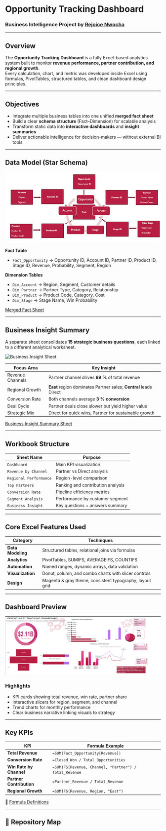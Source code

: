 #  Opportunity Tracking Dashboard  

###  Business Intelligence Project by [Rejoice Nwocha](https://www.linkedin.com/in/rejoice-nwocha-32a0a8218)

---

##  Overview
The **Opportunity Tracking Dashboard** is a fully Excel-based analytics system built to monitor **revenue performance, partner contribution, and regional growth**.  
Every calculation, chart, and metric was developed inside Excel using formulas, PivotTables, structured tables, and clean dashboard design principles.

---

## Objectives
- Integrate multiple business tables into one unified **merged fact sheet**  
- Build a clear **schema structure** (Fact–Dimension) for scalable analysis  
- Transform static data into **interactive dashboards** and **insight summaries**  
- Deliver actionable intelligence for decision-makers — without external BI tools  

---

##  Data Model (Star Schema)
![Schema Map](Schema%20Map.png)

**Fact Table**
- `Fact_Opportunity` → Opportunity ID, Account ID, Partner ID, Product ID, Stage ID, Revenue, Probability, Segment, Region  

**Dimension Tables**
- `Dim_Account` → Region, Segment, Customer details  
- `Dim_Partner` → Partner Type, Category, Relationship  
- `Dim_Product` → Product Code, Category, Cost  
- `Dim_Stage` → Stage Name, Win Probability  

 [Merged Fact Sheet](./data/merged_fact_sheet.xlsx)

---

##  Business Insight Summary
A separate sheet consolidates **15 strategic business questions**, each linked to a different analytical worksheet.  

![Business Insight Sheet](./images/business_insight_sheet.png)

| Focus Area | Key Insight |
|-------------|--------------|
| Revenue Channels | Partner channel drives **69 %** of total revenue |
| Regional Growth | **East** region dominates Partner sales; **Central** leads Direct |
| Conversion Rate | Both channels average **3 % conversion** |
| Deal Cycle | Partner deals close slower but yield higher value |
| Strategic Mix | Direct for quick wins, Partner for sustainable growth |

 [Business Insight Summary Sheet](./data/business_insight_summary.xlsx)

---

##  Workbook Structure
| Sheet Name | Purpose |
|-------------|----------|
| `Dashboard` | Main KPI visualization |
| `Revenue by Channel` | Partner vs Direct analysis |
| `Regional Performance` | Region-level comparison |
| `Top Partners` | Ranking and contribution analysis |
| `Conversion Rate` | Pipeline efficiency metrics |
| `Segment Analysis` | Performance by customer segment |
| `Business Insight` | Key questions + answers summary |

---

##  Core Excel Features Used
| Category | Techniques |
|-----------|-------------|
| **Data Modeling** | Structured tables, relational joins via formulas |
| **Analytics** | PivotTables, SUMIFS, AVERAGEIFS, COUNTIFS |
| **Automation** | Named ranges, dynamic arrays, data validation |
| **Visualization** | Donut, column, and combo charts with slicer controls |
| **Design** | Magenta & gray theme, consistent typography, layout grid |

---

##  Dashboard Preview
![Dashboard Preview](Dashboard%20OT.png)

###  Highlights
- KPI cards showing total revenue, win rate, partner share  
- Interactive slicers for region, segment, and channel  
- Trend charts for monthly performance  
- Clear business narrative linking visuals to strategy  

---

##  Key KPIs
| KPI | Formula Example |
|-----|------------------|
| **Total Revenue** | `=SUM(Fact_Opportunity[Revenue])` |
| **Conversion Rate** | `=Closed_Won / Total_Opportunities` |
| **Win Rate by Channel** | `=SUMIFS(Revenue, Channel, "Partner") / Total_Revenue` |
| **Partner Contribution** | `=Partner_Revenue / Total_Revenue` |
| **Regional Growth** | `=SUMIFS(Revenue, Region, "East")` |

📁 [Formula Definitions](./assets/formula_definitions.txt)

---

## 📂 Repository Map
